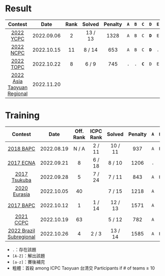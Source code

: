 # Result

| Contest                                                     | Date       | Rank | Solved  | Penalty | `A` | `B` | `C`     | `D`     | `E` | `F` | `G` | `H` | `I` | `J` | `K`     | `L` | `M`     | `N` | `O` |
|:-----------------------------------------------------------:|:----------:|:----:|:-------:|:-------:|:---:|:---:|:-------:|:-------:|:---:|:---:|:---:|:---:|:---:|:---:|:-------:|:---:|:-------:|:---:|:---:|
| [2022 YCPC](https://it.nycu.edu.tw/news/8527/)              | 2022.09.06 | 2    | 13 / 13 | 1328    | `A` | `B` | `C`     | **`D`** | `E` | `F` | `G` | `H` | `I` | `J` | **`K`** | `L` | **`M`** |     |     |
| [2022 NCPC](https://ncpc.ntnu.edu.tw/)                      | 2022.10.15 | 11   | 8 / 14  | 653     | `A` | `B` | `C`     | **`D`** | `.` | `.` | `G` | `H` | `.` | `.` | `.`     | `L` | `.`     | `N` |     |
| [2022 TOPC](https://topc2022.icpc.tw/)                      | 2022.10.22 | 8    | 6 / 9   | 745     | `.` | `.` | **`C`** | `D`     | `E` | `F` | `G` | `H` | .   |     |         |     |         |     |     |
| [2022 Asia Taoyuan Regional](https://icpc2022.ntub.edu.tw/) | 2022.11.20 |      |         |         |     |     |         |         |     |     |     |     |     |     |         |     |         |     |     |

# Training

| Contest                                                      | Date       | Off. Rank | ICPC Rank | Solved  | Penalty | `A` | `B` | `C` | `D` | `E` | `F` | `G` | `H` | `I` | `J`     | `K` | `L` | `M`     | `N` | `O` |
|:------------------------------------------------------------:|:----------:|:---------:|:---------:|:-------:|:-------:|:---:|:---:|:---:|:---:|:---:|:---:|:---:|:---:|:---:|:-------:|:---:|:---:|:-------:|:---:|:---:|
| [2018 BAPC](https://codeforces.com/gym/102007)               | 2022.08.19 | N / A     | 2 / 11    | 10 / 11 | 937     | `A` | `B` | `C` | `.` | `E` | `F` | `G` | `H` | `I` | `J`     | `K` |     |         |     |     |
| [2017 ECNA](https://codeforces.com/gym/101673)               | 2022.09.21 | 8         | 6 / 18    | 8 / 10  | 1206    | `.` | `.` | `C` | `D` | `E` | `F` | `G` | `H` | `I` | `J`     |     |     |         |     |     |
| [2017 Tsukuba](https://codeforces.com/gym/101986)            | 2022.09.28 | 5         | 7 / 24    | 7 / 11  | 843     | `A` | `B` | `C` | `.` | `E` | `.` | `G` | `H` | `I` | `.`     | `.` |     |         |     |     |
| [2020 Eurasia](https://codeforces.com/gym/102896)            | 2022.10.05 | 40        |           | 7 / 15  | 1218    | `A` | `.` | `C` | `.` | `E` | `.` | `G` | `.` | `.` | `.`     | `K` | `L` | `M`     | `.` | `.` |
| [2017 BAPC](https://codeforces.com/gym/101666)               | 2022.10.12 | 1         | 1 / 14    | 12 / 13 | 1571    | `A` | `.` | `C` | `D` | `E` | `F` | `G` | `H` | `I` | **`J`** | `K` | `L` | **`M`** |     |     |
| [2021 CCPC](https://codeforces.com/gym/103860)               | 2022.10.19 | 63        |           | 5 / 12  | 782     | `A` | `.` | `.` | `.` | `.` | `F` | `.` | `.` | `.` | `J`     | `K` | `L` |         |     |     |
| [2022 Brazil Subregional](https://codeforces.com/gym/103960) | 2022.10.26 | 4         | 2 / 3     | 13 / 14 | 1585    | `A` | `B` | `C` | `D` | `E` | `F` | `G` | `H` | `I` | `J`     | `.` | `L` | `M`     | `N` |     |

- `.`：存在該題
- `[A-Z]`：解出該題
- `[a-z]`：賽後補完
- 粗體：首殺 among ICPC Taoyuan 台清交 Participants if \# of teams ≥ 10